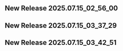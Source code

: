 ## New Release 2025.07.15_02_56_00
## New Release 2025.07.15_03_37_29
## New Release 2025.07.15_03_42_51
